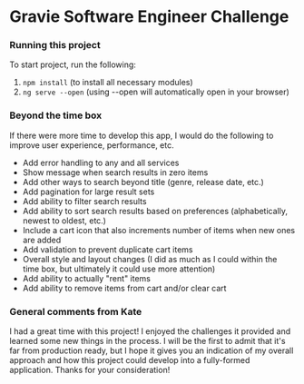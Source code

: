 # Gravie Software Engineer Challenge
### Running this project

To start project, run the following: 
1. `npm install` (to install all necessary modules)
2. `ng serve --open` (using --open will automatically open in your browser)

### Beyond the time box

If there were more time to develop this app, I would do the following to improve user experience, performance, etc.

* Add error handling to any and all services
* Show message when search results in zero items
* Add other ways to search beyond title (genre, release date, etc.)
* Add pagination for large result sets
* Add ability to filter search results
* Add ability to sort search results based on preferences (alphabetically, newest to oldest, etc.)
* Include a cart icon that also increments number of items when new ones are added
* Add validation to prevent duplicate cart items
* Overall style and layout changes (I did as much as I could within the time box, but ultimately it could use more attention)
* Add ability to actually "rent" items
* Add ability to remove items from cart and/or clear cart

### General comments from Kate

I had a great time with this project! I enjoyed the challenges it provided and learned some new things in the process. I will be the first to admit that it's far from production ready, but I hope it gives you an indication of my overall approach and how this project could develop into a fully-formed application. 
Thanks for your consideration!
